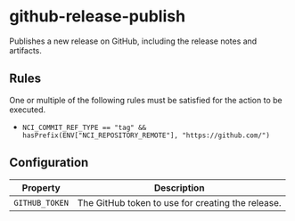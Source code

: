# github-release-publish

Publishes a new release on GitHub, including the release notes and artifacts.


## Rules

One or multiple of the following rules must be satisfied for the action to be executed.

- `NCI_COMMIT_REF_TYPE == "tag" && hasPrefix(ENV["NCI_REPOSITORY_REMOTE"], "https://github.com/")`

## Configuration

| Property | Description |
|---|---|
| `GITHUB_TOKEN` | The GitHub token to use for creating the release. |

